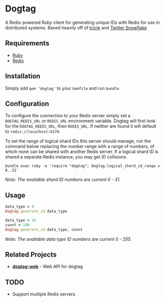 Dogtag
======

A Redis-powered Ruby client for generating unique IDs with Redis for use in distributed systems. Based heavily off of [Icicle](https://github.com/intenthq/icicle/) and [Twitter Snowflake](https://github.com/intenthq/icicle/)

Requirements
------------
- [Ruby](https://www.ruby-lang.org)
- [Redis](https://redis.io/)

Installation
------------

Simply add `gem 'dogtag'` to your `Gemfile` and run `bundle`

Configuration
-------------

To configure the connection to your Redis server simply set a `DOGTAG_REDIS_URL` or `REDIS_URL` environment variable. Dogtag will first look for the `DOGTAG_REDIS_URL`, then `REDIS_URL`. If neither are found it will default to `redis://localhost:6379`.

To set the range of logical shard IDs this server should manage, run the command below replacing the number range with a range of numbers, of which none can be shared with another Redis server. If a logical shard ID is shared a separate Redis instance, you may get ID collisions.

```shell
bundle exec ruby -e 'require "dogtag"; Dogtag.logical_shard_id_range = 0..31'
```

*Note: The available shard ID numbers are current 0 - 31.*

Usage
-------

```ruby
data_type = 0
Dogtag.generate_id data_type
```

```ruby
data_type = 42
count = 100
Dogtag.generate_id data_type, count
```

*Note: The available data type ID numbers are current 0 - 255.*

Related Projects
----------------
- __[dogtag-web](https://github.com/zillyinc/dogtag-web)__ - Web API for dogtag

TODO
----
- Support multiple Redis servers
